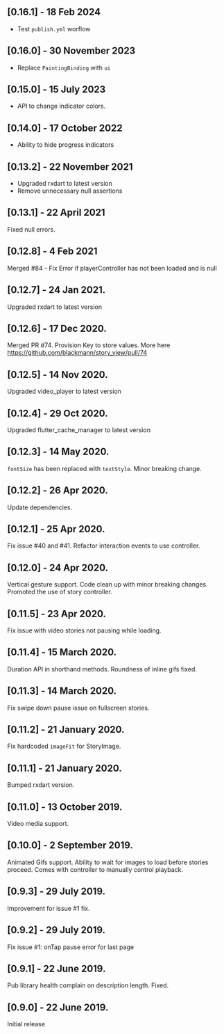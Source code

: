 ## [0.16.1] - 18 Feb 2024
- Test `publish.yml` worflow

## [0.16.0] - 30 November 2023
- Replace `PaintingBinding` with `ui`

## [0.15.0] - 15 July 2023
- API to change indicator colors.

## [0.14.0] - 17 October 2022
- Ability to hide progress indicators

## [0.13.2] - 22 November 2021
- Upgraded rxdart to latest version
- Remove unnecessary null assertions

## [0.13.1] - 22 April 2021
Fixed null errors.

## [0.12.8] - 4 Feb 2021
Merged #84 - Fix Error if playerController has not been loaded and is null

## [0.12.7] - 24 Jan 2021.
Upgraded rxdart to latest version

## [0.12.6] - 17 Dec 2020.
Merged PR #74. Provision Key to store values. More here https://github.com/blackmann/story_view/pull/74

## [0.12.5] - 14 Nov 2020.
Upgraded video_player to latest version

## [0.12.4] - 29 Oct 2020.
Upgraded flutter_cache_manager to latest version

## [0.12.3] - 14 May 2020.
`fontSize` has been replaced with `textStyle`. Minor breaking change.

## [0.12.2] - 26 Apr 2020.

Update dependencies.

## [0.12.1] - 25 Apr 2020.

Fix issue #40 and #41. Refactor interaction events to use controller.

## [0.12.0] - 24 Apr 2020.

Vertical gesture support. Code clean up with minor breaking changes. Promoted the use of story controller.

## [0.11.5] - 23 Apr 2020.

Fix issue with video stories not pausing while loading.

## [0.11.4] - 15 March 2020.

Duration API in shorthand methods. Roundness of inline gifs fixed.

## [0.11.3] - 14 March 2020.

Fix swipe down pause issue on fullscreen stories.

## [0.11.2] - 21 January 2020.

Fix hardcoded `imageFit` for StoryImage.

## [0.11.1] - 21 January 2020.

Bumped rxdart version.

## [0.11.0] - 13 October 2019.

Video media support.

## [0.10.0] - 2 September 2019.

Animated Gifs support.
Ability to wait for images to load before stories proceed.
Comes with controller to manually control playback.

## [0.9.3] - 29 July 2019.

Improvement for issue #1 fix.

## [0.9.2] - 29 July 2019.

Fix issue #1: onTap pause error for last page

## [0.9.1] - 22 June 2019.

Pub library health complain on description length. Fixed.

## [0.9.0] - 22 June 2019.

Initial release
